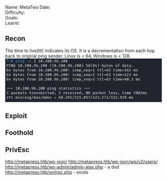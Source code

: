 
Name: MetaTwo
Date:  
Difficulty:  
Goals:  
Learnt:

## Recon

The time to live(ttl) indicates its OS. It is a decrementation from each hop back to original ping sender. Linux is < 64, Windows is < 128.
![ping](TryHackMe/Wreath/Screenshots/ping.png)

## Exploit

## Foothold

## PrivEsc

      
http://metapress.htb/wp-json/
http://metapress.htb/wp-json/wp/v2/users/
http://metapress.htb/wp-admin/admin-ajax.php - a dud
http://metapress.htb/xmlrpc.php - exists
